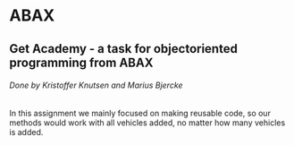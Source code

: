 # ABAX
## Get Academy - a task for objectoriented programming from ABAX
###### Done by Kristoffer Knutsen and Marius Bjercke

In this assignment we mainly focused on making reusable code, so our methods would work  with all vehicles added, no matter how many vehicles is added.
